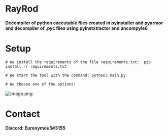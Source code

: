 # RayRod
**Decompiler of python executable files created in pyinstaller and pyarmor and decompiler of .pyc files using pyinstxtractor and uncompyle6**

# Setup
```
# We install the requirements of the file requirements.txt:  pip install -r requirements.txt
```
```
# We start the tool with the command: python3 main.py
```
```
# We choose one of the options:
```
![image.png](https://github.com/Euronymou5/RayRod/blob/main/images/ray.png?raw=true)

# Contact
**Discord: Euronymou5#3155**
